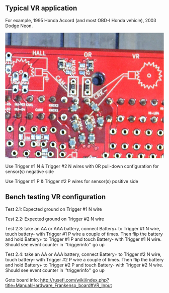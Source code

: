 ## Typical VR application

For example, 1995 Honda Accord (and most OBD-I Honda vehicle), 2003 Dodge Neon.

![Frankenso set for VR](Images/frankenso_set_for_VR.jpg)

Use Trigger #1 N & Trigger #2 N wires with 0R pull-down configuration for sensor(s) negative side

Use Trigger #1 P & Trigger #2 P wires for sensor(s) positive side

## Bench testing VR configuration

Test 2.1: Expected ground on Trigger #1 N wire

Test 2.2: Expected ground on Trigger #2 N wire

Test 2.3: take an AA or AAA battery, connect Battery+ to Trigger #1 N wire, touch battery- with Trigger #1 P wire a couple of times. 
Then flip the battery and hold Battery+ to Trigger #1 P and touch Battery- with Trigger #1 N wire.
Should see event counter in ''triggerinfo'' go up

Test 2.4: take an AA or AAA battery, connect Battery+ to Trigger #2 N wire, touch battery- with Trigger #2 P wire a couple of times. 
Then flip the battery and hold Battery+ to Trigger #2 P and touch Battery- with Trigger #2 N wire.
Should see event counter in ''triggerinfo'' go up


Goto board info: http://rusefi.com/wiki/index.php?title=Manual:Hardware_Frankenso_board#VR_Input
